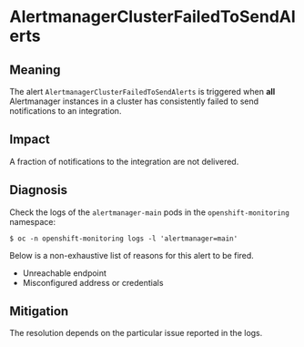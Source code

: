 # AlertmanagerClusterFailedToSendAlerts

## Meaning

The alert `AlertmanagerClusterFailedToSendAlerts` is triggered when **all**
Alertmanager instances in a cluster has consistently failed to send
notifications to an integration.

## Impact

A fraction of notifications to the integration are not delivered.

## Diagnosis

Check the logs of the `alertmanager-main` pods in the `openshift-monitoring`
namespace:


```console
$ oc -n openshift-monitoring logs -l 'alertmanager=main'
```

Below is a non-exhaustive list of reasons for this alert to be fired.
- Unreachable endpoint
- Misconfigured address or credentials

## Mitigation

The resolution depends on the particular issue reported in the logs.

